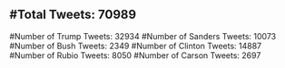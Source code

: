 #Total Tweets: 70989 
---
#Number of Trump Tweets: 32934
#Number of Sanders Tweets: 10073
#Number of Bush Tweets: 2349
#Number of Clinton Tweets: 14887
#Number of Rubio Tweets: 8050
#Number of Carson Tweets: 2697